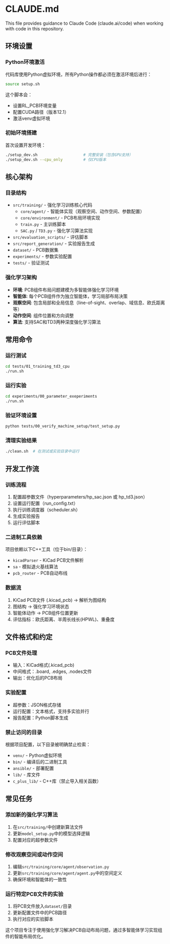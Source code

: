 # CLAUDE.md

This file provides guidance to Claude Code (claude.ai/code) when working with code in this repository.

## 环境设置

### Python环境激活
代码库使用Python虚拟环境，所有Python操作都必须在激活环境后进行：
```bash
source setup.sh
```

这个脚本会：
- 设置RL_PCB环境变量
- 配置CUDA路径（版本12.1）
- 激活venv虚拟环境

### 初始环境搭建
首次设置开发环境：
```bash
./setup_dev.sh                    # 完整安装（包含GPU支持）
./setup_dev.sh --cpu_only         # 仅CPU版本
```

## 核心架构

### 目录结构
- `src/training/` - 强化学习训练核心代码
  - `core/agent/` - 智能体实现（观察空间、动作空间、参数配置）
  - `core/environment/` - PCB布局环境实现
  - `train.py` - 主训练脚本
  - `SAC.py` / `TD3.py` - 强化学习算法实现
- `src/evaluation_scripts/` - 评估脚本
- `src/report_generation/` - 实验报告生成
- `dataset/` - PCB数据集
- `experiments/` - 参数实验配置
- `tests/` - 验证测试

### 强化学习架构
- **环境**: PCB组件布局问题建模为多智能体强化学习环境
- **智能体**: 每个PCB组件作为独立智能体，学习局部布局决策
- **观察空间**: 包含局部和全局信息（line-of-sight、overlap、域信息、欧氏距离等）
- **动作空间**: 组件位置和方向调整
- **算法**: 支持SAC和TD3两种深度强化学习算法

## 常用命令

### 运行测试
```bash
cd tests/01_training_td3_cpu
./run.sh
```

### 运行实验
```bash
cd experiments/00_parameter_exeperiments  
./run.sh
```

### 验证环境设置
```bash
python tests/00_verify_machine_setup/test_setup.py
```

### 清理实验结果
```bash
./clean.sh  # 在测试或实验目录中运行
```

## 开发工作流

### 训练流程
1. 配置超参数文件（hyperparameters/hp_sac.json 或 hp_td3.json）
2. 设置运行配置（run_config.txt）
3. 执行训练调度器（scheduler.sh）
4. 生成实验报告
5. 运行评估脚本

### 二进制工具依赖
项目依赖以下C++工具（位于bin/目录）：
- `kicadParser` - KiCad PCB文件解析
- `sa` - 模拟退火基线算法  
- `pcb_router` - PCB自动布线

### 数据流
1. KiCad PCB文件 (.kicad_pcb) → 解析为图结构
2. 图结构 → 强化学习环境状态
3. 智能体动作 → PCB组件位置更新
4. 评估指标：欧氏距离、半周长线长(HPWL)、重叠度

## 文件格式和约定

### PCB文件处理
- 输入：KiCad格式(.kicad_pcb)
- 中间格式：.board, .edges, .nodes文件
- 输出：优化后的PCB布局

### 实验配置
- 超参数：JSON格式存储
- 运行配置：文本格式，支持多实验并行
- 报告配置：Python脚本生成

### 禁止访问的目录
根据项目配置，以下目录被明确禁止检索：
- `venv/` - Python虚拟环境
- `bin/` - 编译后的二进制工具
- `ansible/` - 部署配置
- `lib/` - 库文件
- `c_plus_lib/` - C++库（禁止导入相关函数）

## 常见任务

### 添加新的强化学习算法
1. 在`src/training/`中创建新算法文件
2. 更新`model_setup.py`中的模型选择逻辑
3. 配置对应的超参数文件

### 修改观察空间或动作空间
1. 编辑`src/training/core/agent/observation.py`
2. 更新`src/training/core/agent/agent.py`中的空间定义
3. 确保环境和智能体的一致性

### 运行特定PCB文件的实验
1. 将PCB文件放入`dataset/`目录
2. 更新配置文件中的PCB路径
3. 执行对应的实验脚本

这个项目专注于使用强化学习解决PCB自动布局问题，通过多智能体学习实现组件的智能布局优化。